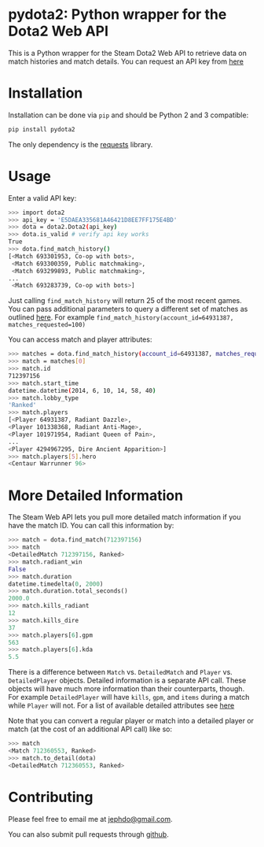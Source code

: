 pydota2: Python wrapper for the Dota2 Web API
=========================================

This is a Python wrapper for the Steam Dota2 Web API to retrieve data on 
match histories and match details. You can request an API key 
from [here](http://steamcommunity.com/dev/apikey)

Installation
=============

Installation can be done via `pip` and should be Python 2 and 3 compatible:
```sh
pip install pydota2
```
The only dependency is the [requests](https://github.com/kennethreitz/requests) library. 

Usage
=======
Enter a valid API key:
```sh
>>> import dota2
>>> api_key = 'E5DAEA335681A46421D8EE7FF175E4BD'
>>> dota = dota2.Dota2(api_key)
>>> dota.is_valid # verify api key works
True
>>> dota.find_match_history()
[<Match 693301953, Co-op with bots>,
 <Match 693300359, Public matchmaking>,
 <Match 693299893, Public matchmaking>,
...
 <Match 693283739, Co-op with bots>]
```

Just calling `find_match_history` will return 25 of the most recent games. You can 
pass additional parameters to query a different set of matches as outlined
[here](http://wiki.teamfortress.com/wiki/WebAPI/GetMatchHistory#Method-specific_parameters).
For example `find_match_history(account_id=64931387, matches_requested=100)`

You can access match and player attributes:

```sh
>>> matches = dota.find_match_history(account_id=64931387, matches_requested=10)
>>> match = matches[0]
>>> match.id
712397156
>>> match.start_time
datetime.datetime(2014, 6, 10, 14, 58, 40)
>>> match.lobby_type
'Ranked'
>>> match.players 
[<Player 64931387, Radiant Dazzle>, 
<Player 101338368, Radiant Anti-Mage>, 
<Player 101971954, Radiant Queen of Pain>, 
...
<Player 4294967295, Dire Ancient Apparition>]
>>> match.players[5].hero
<Centaur Warrunner 96>
```

More Detailed Information
=========================

The Steam Web API lets you pull more detailed match information if you have the
match ID. You can call this information by:

```python
>>> match = dota.find_match(712397156)
>>> match
<DetailedMatch 712397156, Ranked>
>>> match.radiant_win
False
>>> match.duration
datetime.timedelta(0, 2000)
>>> match.duration.total_seconds()
2000.0
>>> match.kills_radiant
12
>>> match.kills_dire
37
>>> match.players[6].gpm
563
>>> match.players[6].kda
5.5
```

There is a difference between `Match` vs. `DetailedMatch` and `Player` vs. `DetailedPlayer` objects.
Detailed information is a separate API call. These objects will have much more information than
their counterparts, though. For example `DetailedPlayer` will have `kills`, `gpm`, and `items` during 
a match while `Player` will not. For a list of available detailed attributes see [here](http://wiki.teamfortress.com/wiki/WebAPI/GetMatchDetails)

Note that you can convert a regular player or match into a detailed player or match (at 
the cost of an additional API call) like so:

```python
>>> match
<Match 712360553, Ranked>
>>> match.to_detail(dota)
<DetailedMatch 712360553, Ranked>
```

Contributing
============
Please feel free to email me at jephdo@gmail.com.

You can also submit pull requests through [github](https://github.com/jephdo/pydota2).
